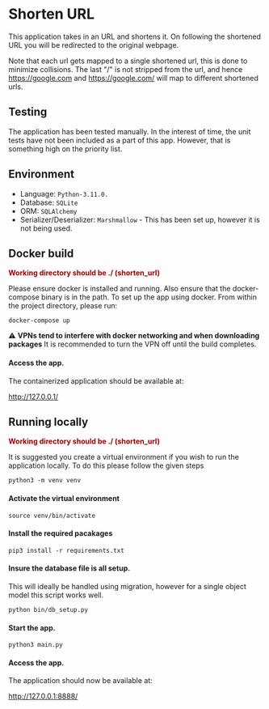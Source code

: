 # Shorten URL

This application takes in an URL and shortens it. On following the shortened URL you will be
redirected to the original webpage.

Note that each url gets mapped to a single shortened url, this is done to minimize collisions.
The last "/" is not stripped from the url, and hence https://google.com and https://google.com/
will map to different shortened urls.

## Testing

The application has been tested manually. In the interest of time, the unit tests have not been
included as a part of this app. However, that is something high on the priority list.

## Environment

- Language: `Python-3.11.0.`
- Database: `SQLite`
- ORM: `SQLAlchemy`
- Serializer/Deserializer: `Marshmallow` - This has been set up, however it is not being used.

## Docker build

<span style="color:#990000">**Working directory should be ./ (shorten_url)**</span>

Please ensure docker is installed and running. Also ensure that the docker-compose binary
is in the path.
To set up the app using docker. From within the project directory, please run:

`docker-compose up`

:warning: **VPNs tend to interfere with docker networking and when downloading packages**
It is recommended to turn the VPN off until the build completes.

#### Access the app.

The containerized application should be available at:

http://127.0.0.1/

## Running locally

<span style="color:#990000">**Working directory should be ./ (shorten_url)**</span>


It is suggested you create a virtual environment if you wish to run the application locally.
To do this please follow the given steps

`python3 -m venv venv`

#### Activate the virtual environment

`source venv/bin/activate`

#### Install the required pacakages

`pip3 install -r requirements.txt`

#### Insure the database file is all setup.

This will ideally be handled using migration, however for a single object model this script works
well.

`python bin/db_setup.py`

#### Start the app.

`python3 main.py`

#### Access the app.

The application should now be available at:

http://127.0.0.1:8888/

